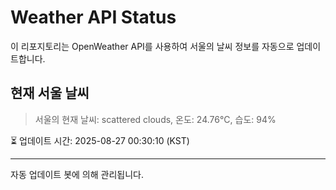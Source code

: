 
# Weather API Status

이 리포지토리는 OpenWeather API를 사용하여 서울의 날씨 정보를 자동으로 업데이트합니다.

## 현재 서울 날씨
> 서울의 현재 날씨: scattered clouds, 온도: 24.76°C, 습도: 94%

⏳ 업데이트 시간: 2025-08-27 00:30:10 (KST)

---
자동 업데이트 봇에 의해 관리됩니다.
